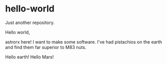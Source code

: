 # hello-world
Just another repository.

Hello world,

astrorx here! I want to make some software.
I've had pistachios on the earth and find them far superior to M83 nuts.

Hello earth!
Hello Mars!